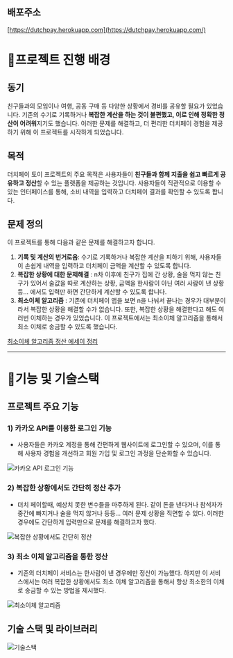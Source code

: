 
## 배포주소
[https://dutchpay.herokuapp.com](https://dutchpay.herokuapp.com/)

# 📌프로젝트 진행 배경
## 동기 
친구들과의 모임이나 여행, 공동 구매 등 다양한 상황에서 경비를 공유할 필요가 있었습니다. 기존의 수기로 기록하거나 **복잡한 계산을 하는 것이 불편했고, 이로 인해 정확한 정산이 어려워**지기도 했습니다. 이러한 문제를 해결하고, 더 편리한 더치페이 경험을 제공하기 위해 이 프로젝트를 시작하게 되었습니다.


## 목적
더치페이 토이 프로젝트의 주요 목적은 사용자들이 **친구들과 함께 지출을 쉽고 빠르게 공유하고 정산**할 수 있는 플랫폼을 제공하는 것입니다. 사용자들이 직관적으로 이용할 수 있는 인터페이스를 통해, 소비 내역을 입력하고 더치페이 결과를 확인할 수 있도록 합니다.


## 문제 정의 
이 프로젝트를 통해 다음과 같은 문제를 해결하고자 합니다.
1. **기록 및 계산의 번거로움**: 수기로 기록하거나 복잡한 계산을 피하기 위해, 사용자들이 손쉽게 내역을 입력하고 더치페이 금액을 계산할 수 있도록 합니다.
2. **복잡한 상황에 대한 문제해결** : n차 이후에 친구가 집에 간 상황, 술을 먹지 않는 친구가 있어서 술값을 따로 계산하는 상황, 금액을 한사람이 아닌 여러 사람이 낸 상황 등... 에서도 입력만 하면 간단하게 계산할 수 있도록 합니다.
3. **최소이체 알고리즘** : 기존에 더치페이 앱을 보면 n을 나눠서 끝나는 경우가 대부분이라서 복잡한 상황을 해결할 수가 없습니다. 또한, 복잡한 상황을 해결한다고 해도 여러번 이체하는 경우가 있었습니다. 이 프로젝트에서는 최소이체 알고리즘을 통해서 최소 이체로 송금할 수 있도록 했습니다.
   
[최소이체 알고리즘 정산 에세이 정리](https://github.com/sprae114/dutchPay/blob/master/정산에세이.md)

-----
# 📌기능 및 기술스택

## 프로젝트 주요 기능
### 1) 카카오 API를 이용한 로그인 기능
- 사용자들은 카카오 계정을 통해 간편하게 웹사이트에 로그인할 수 있으며, 이를 통해 사용자 경험을 개선하고 회원 가입 및 로그인 과정을 단순화할 수 있습니다.

![카카오 API 로그인 기능](https://user-images.githubusercontent.com/52237184/233601648-5f2c7944-4250-4723-9f77-123f4f70ce6c.gif)


### 2) 복잡한 상황에서도 간단히 정산 추가
- 더치 페이할때, 예상치 못한 변수들을 마주하게 된다. 같이 돈을 낸다거나 참석자가 중간에 빠지거나 술을 먹지 않거나 등등… 여러 문제 상황을 직면할 수 있다. 이러한 경우에도 간단하게 입력만으로 문제를 해결하고자 했다.

![복잡한 상황에서도 간단히 정산](https://user-images.githubusercontent.com/52237184/233601953-45d104d4-1796-4648-b0b2-2b70ddb18a2d.gif)


### 3) 최소 이체 알고리즘을 통한 정산
- 기존의 더치페이 서비스는 한사람이 낸 경우에만 정산이 가능했다.  하지만 이 서비스에서는 여러 복잡한 상황에서도 최소 이체 알고리즘을 통해서 항상 최소한의 이체로 송금할 수 있는 방법을 제시했다. 

![최소이체 알고리즘](https://user-images.githubusercontent.com/52237184/233601930-fb9df455-41ea-4744-be6a-bc9c59605a03.gif)


## 기술 스택 및 라이브러리
![기술스택](https://user-images.githubusercontent.com/52237184/233601936-a3244566-27cd-4177-be14-5f0e7fad5148.png)
